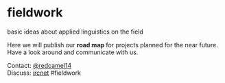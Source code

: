 # fieldwork
basic ideas about applied linguistics on the field

Here we will publish our **road map** for projects planned for the near future.    
Have a look around and communicate with us.   




Contact: [@redcamel14](https://twitter.com/RedCamel14)   
Discuss: [ircnet](https://webchat.ircnet.net) #fieldwork

